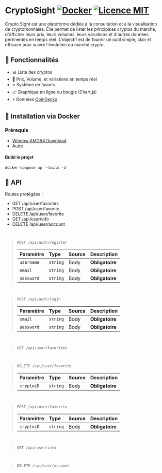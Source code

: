 # CryptoSight [![Docker](https://img.shields.io/badge/docker-ready-blue?logo=docker)](https://www.docker.com/) [![Licence MIT](https://img.shields.io/badge/licence-MIT-green.svg)](./LICENSE)
Crypto Sight est une plateforme dédiée à la consultation et à la visualisation de cryptomonnaies.
Elle permet de lister les principales cryptos du marché, d'afficher leurs prix, leurs volumes,
leurs variations et d'autres données pertinentes en temps réel. L'objectif est de fournir un
outil simple, clair et efficace pour suivre l'évolution du marché crypto.


## 🚀 Fonctionnalités
- 📊 Liste des cryptos
- 💸 Prix, Volume, et variations en temps réel
- ⭐ Système de favoris
- 📈 Graphique en ligne ou bougie (Chart.js)
- ⚡ Données [CoinGecko](https://docs.coingecko.com/reference/introduction)


## 🐳 Installation via Docker
### Prérequis
- [Window AMD64 Download](https://desktop.docker.com/win/main/amd64/Docker%20Desktop%20Installer.exe?utm_source=docker&utm_medium=webreferral&utm_campaign=docs-driven-download-win-amd64)<br>
- [Autre](https://www.docker.com/get-started/)

#### Build le projet
`docker-compose up --build -d`

## 🧩 API
Routes protégées :
- GET /api/user/favorites
- POST /api/user/favorite
- DELETE /api/user/favorite
- GET /api/user/info
- DELETE /api/user/account
<br>

> ```http
> POST /api/auth/register
>  ```
> | Paramètre    | Type     | Source       | Description          |
> | :----------- | :------- | :----------- | :------------------- |
> | `username` | `string` | Body         | **Obligatoire**      |
> | `email` | `string` | Body         | **Obligatoire**      |
> | `password` | `string` | Body         | **Obligatoire**      |
<br>

> ```http
> POST /api/auth/login
> ```
> | Paramètre    | Type     | Source       | Description          |
> | :----------- | :------- | :----------- | :------------------- |
> | `email` | `string` | Body         | **Obligatoire**      |
> | `password` | `string` | Body         | **Obligatoire**      |
<br>

> ```http
> GET /api/user/favorites
> ```
<br>

> ```http
> DELETE /api/user/favorite
> ```
> | Paramètre    | Type     | Source       | Description          |
> | :----------- | :------- | :----------- | :------------------- |
> | `cryptoiD` | `string` | Body         | **Obligatoire**      |
<br>

> ```http
> POST /api/user/favorite
> ```
> | Paramètre    | Type     | Source       | Description          |
> | :----------- | :------- | :----------- | :------------------- |
> | `cryptoiD` | `string` | Body         | **Obligatoire**      |
<br>

> ```http
> GET /api/user/info
> ```
<br>

> ```http
> DELETE /api/user/account
> ```




